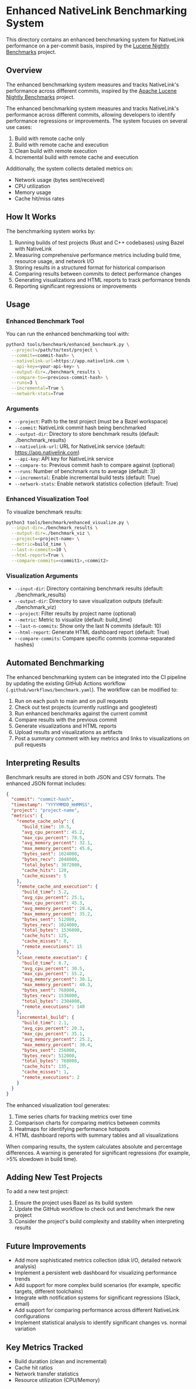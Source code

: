 # Enhanced NativeLink Benchmarking System

This directory contains an enhanced benchmarking system for NativeLink performance on a per-commit basis, inspired by the [Lucene Nightly Benchmarks](https://blog.mikemccandless.com/2011/04/catching-slowdowns-in-lucene.html) project.

## Overview

The enhanced benchmarking system measures and tracks NativeLink's performance across different commits, inspired by the [Apache Lucene Nightly Benchmarks](https://blog.mikemccandless.com/2011/04/catching-slowdowns-in-lucene.html) project.

The enhanced benchmarking system measures and tracks NativeLink's performance across different commits, allowing developers to identify performance regressions or improvements. The system focuses on several use cases:

1. Build with remote cache only
2. Build with remote cache and execution
3. Clean build with remote execution
4. Incremental build with remote cache and execution

Additionally, the system collects detailed metrics on:
- Network usage (bytes sent/received)
- CPU utilization
- Memory usage
- Cache hit/miss rates

## How It Works

The benchmarking system works by:

1. Running builds of test projects (Rust and C++ codebases) using Bazel with NativeLink
2. Measuring comprehensive performance metrics including build time, resource usage, and network I/O
3. Storing results in a structured format for historical comparison
4. Comparing results between commits to detect performance changes
5. Generating visualizations and HTML reports to track performance trends
6. Reporting significant regressions or improvements

## Usage

### Enhanced Benchmark Tool

You can run the enhanced benchmarking tool with:

```bash
python3 tools/benchmark/enhanced_benchmark.py \
  --project=/path/to/test/project \
  --commit=<commit-hash> \
  --nativelink-url=https://app.nativelink.com \
  --api-key=<your-api-key> \
  --output-dir=./benchmark_results \
  --compare-to=<previous-commit-hash> \
  --runs=3 \
  --incremental=True \
  --network-stats=True
```

### Arguments

- `--project`: Path to the test project (must be a Bazel workspace)
- `--commit`: NativeLink commit hash being benchmarked
- `--output-dir`: Directory to store benchmark results (default: ./benchmark_results)
- `--nativelink-url`: URL for NativeLink service (default: https://app.nativelink.com)
- `--api-key`: API key for NativeLink service
- `--compare-to`: Previous commit hash to compare against (optional)
- `--runs`: Number of benchmark runs to average (default: 3)
- `--incremental`: Enable incremental build tests (default: True)
- `--network-stats`: Enable network statistics collection (default: True)

### Enhanced Visualization Tool

To visualize benchmark results:

```bash
python3 tools/benchmark/enhanced_visualize.py \
  --input-dir=./benchmark_results \
  --output-dir=./benchmark_viz \
  --project=<project-name> \
  --metric=build_time \
  --last-n-commits=10 \
  --html-report=True \
  --compare-commits=<commit1>,<commit2>
```

### Visualization Arguments

- `--input-dir`: Directory containing benchmark results (default: ./benchmark_results)
- `--output-dir`: Directory to save visualization outputs (default: ./benchmark_viz)
- `--project`: Filter results by project name (optional)
- `--metric`: Metric to visualize (default: build_time)
- `--last-n-commits`: Show only the last N commits (default: 10)
- `--html-report`: Generate HTML dashboard report (default: True)
- `--compare-commits`: Compare specific commits (comma-separated hashes)

## Automated Benchmarking

The enhanced benchmarking system can be integrated into the CI pipeline by updating the existing GitHub Actions workflow (`.github/workflows/benchmark.yaml`). The workflow can be modified to:

1. Run on each push to main and on pull requests
2. Check out test projects (currently rustlings and googletest)
3. Run enhanced benchmarks against the current commit
4. Compare results with the previous commit
5. Generate visualizations and HTML reports
6. Upload results and visualizations as artifacts
7. Post a summary comment with key metrics and links to visualizations on pull requests

## Interpreting Results

Benchmark results are stored in both JSON and CSV formats. The enhanced JSON format includes:

```json
{
  "commit": "commit-hash",
  "timestamp": "YYYYMMDD_HHMMSS",
  "project": "project-name",
  "metrics": {
    "remote_cache_only": {
      "build_time": 10.5,
      "avg_cpu_percent": 45.2,
      "max_cpu_percent": 78.5,
      "avg_memory_percent": 32.1,
      "max_memory_percent": 45.6,
      "bytes_sent": 1024000,
      "bytes_recv": 2048000,
      "total_bytes": 3072000,
      "cache_hits": 120,
      "cache_misses": 5
    },
    "remote_cache_and_execution": {
      "build_time": 5.2,
      "avg_cpu_percent": 25.1,
      "max_cpu_percent": 45.3,
      "avg_memory_percent": 28.4,
      "max_memory_percent": 35.2,
      "bytes_sent": 512000,
      "bytes_recv": 1024000,
      "total_bytes": 1536000,
      "cache_hits": 125,
      "cache_misses": 0,
      "remote_executions": 15
    },
    "clean_remote_execution": {
      "build_time": 8.7,
      "avg_cpu_percent": 30.5,
      "max_cpu_percent": 55.2,
      "avg_memory_percent": 30.1,
      "max_memory_percent": 40.3,
      "bytes_sent": 768000,
      "bytes_recv": 1536000,
      "total_bytes": 2304000,
      "remote_executions": 140
    },
    "incremental_build": {
      "build_time": 2.1,
      "avg_cpu_percent": 20.3,
      "max_cpu_percent": 35.1,
      "avg_memory_percent": 25.2,
      "max_memory_percent": 30.4,
      "bytes_sent": 256000,
      "bytes_recv": 512000,
      "total_bytes": 768000,
      "cache_hits": 135,
      "cache_misses": 1,
      "remote_executions": 2
    }
  }
}
```

The enhanced visualization tool generates:

1. Time series charts for tracking metrics over time
2. Comparison charts for comparing metrics between commits
3. Heatmaps for identifying performance hotspots
4. HTML dashboard reports with summary tables and all visualizations

When comparing results, the system calculates absolute and percentage differences. A warning is generated for significant regressions (for example, >5% slowdown in build time).

## Adding New Test Projects

To add a new test project:

1. Ensure the project uses Bazel as its build system
2. Update the GitHub workflow to check out and benchmark the new project
3. Consider the project's build complexity and stability when interpreting results

## Future Improvements

- Add more sophisticated metrics collection (disk I/O, detailed network analysis)
- Implement a persistent web dashboard for visualizing performance trends
- Add support for more complex build scenarios (for example, specific targets, different toolchains)
- Integrate with notification systems for significant regressions (Slack, email)
- Add support for comparing performance across different NativeLink configurations
- Implement statistical analysis to identify significant changes vs. normal variation

## Key Metrics Tracked
- Build duration (clean and incremental)
- Cache hit ratios
- Network transfer statistics
- Resource utilization (CPU/Memory)